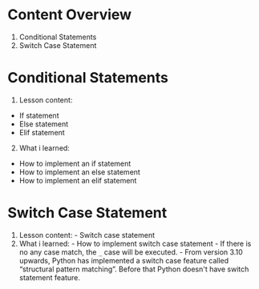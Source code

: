 # Content Overview
  1. Conditional Statements
  2. Switch Case Statement
# Conditional Statements
  1. Lesson content:
  - If statement
  - Else statement
  - Elif statement
  2. What i learned:
  - How to implement an if statement
  - How to implement an else statement
  - How to implement an elif statement
# Switch Case Statement
  1. Lesson content:
    - Switch case statement
  2. What i learned:
    - How to implement switch case statement
    - If there is no any case match, the `_` case will be executed.
    - From version 3.10 upwards, Python has implemented a switch case feature called “structural pattern matching”. Before that Python doesn't have switch statement feature.
